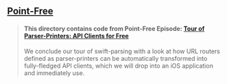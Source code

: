 ## [Point-Free](https://www.pointfree.co)

> #### This directory contains code from Point-Free Episode: [Tour of Parser-Printers: API Clients for Free](https://www.pointfree.co/episodes/ep189-tour-of-parser-printers-api-clients-for-free)
>
> We conclude our tour of swift-parsing with a look at how URL routers defined as parser-printers can be automatically transformed into fully-fledged API clients, which we will drop into an iOS application and immediately use.
